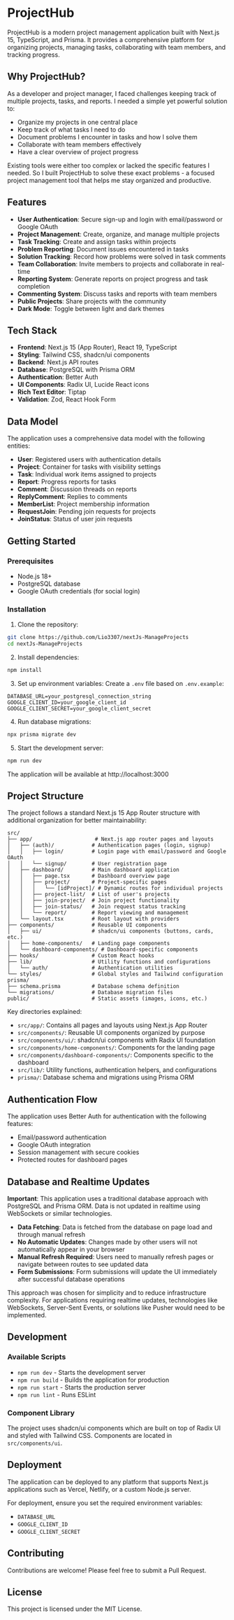 # ProjectHub

ProjectHub is a modern project management application built with Next.js 15, TypeScript, and Prisma. It provides a comprehensive platform for organizing projects, managing tasks, collaborating with team members, and tracking progress.

## Why ProjectHub?

As a developer and project manager, I faced challenges keeping track of multiple projects, tasks, and reports. I needed a simple yet powerful solution to:

- Organize my projects in one central place
- Keep track of what tasks I need to do
- Document problems I encounter in tasks and how I solve them
- Collaborate with team members effectively
- Have a clear overview of project progress

Existing tools were either too complex or lacked the specific features I needed. So I built ProjectHub to solve these exact problems - a focused project management tool that helps me stay organized and productive.

## Features

- **User Authentication**: Secure sign-up and login with email/password or Google OAuth
- **Project Management**: Create, organize, and manage multiple projects
- **Task Tracking**: Create and assign tasks within projects
- **Problem Reporting**: Document issues encountered in tasks
- **Solution Tracking**: Record how problems were solved in task comments
- **Team Collaboration**: Invite members to projects and collaborate in real-time
- **Reporting System**: Generate reports on project progress and task completion
- **Commenting System**: Discuss tasks and reports with team members
- **Public Projects**: Share projects with the community
- **Dark Mode**: Toggle between light and dark themes

## Tech Stack

- **Frontend**: Next.js 15 (App Router), React 19, TypeScript
- **Styling**: Tailwind CSS, shadcn/ui components
- **Backend**: Next.js API routes
- **Database**: PostgreSQL with Prisma ORM
- **Authentication**: Better Auth
- **UI Components**: Radix UI, Lucide React icons
- **Rich Text Editor**: Tiptap
- **Validation**: Zod, React Hook Form

## Data Model

The application uses a comprehensive data model with the following entities:

- **User**: Registered users with authentication details
- **Project**: Container for tasks with visibility settings
- **Task**: Individual work items assigned to projects
- **Report**: Progress reports for tasks
- **Comment**: Discussion threads on reports
- **ReplyComment**: Replies to comments
- **MemberList**: Project membership information
- **RequestJoin**: Pending join requests for projects
- **JoinStatus**: Status of user join requests

## Getting Started

### Prerequisites

- Node.js 18+
- PostgreSQL database
- Google OAuth credentials (for social login)

### Installation

1. Clone the repository:
```bash
git clone https://github.com/Lio3307/nextJs-ManageProjects
cd nextJs-ManageProjects
```

2. Install dependencies:
```bash
npm install
```

3. Set up environment variables:
Create a `.env` file based on `.env.example`:
```env
DATABASE_URL=your_postgresql_connection_string
GOOGLE_CLIENT_ID=your_google_client_id
GOOGLE_CLIENT_SECRET=your_google_client_secret
```

4. Run database migrations:
```bash
npx prisma migrate dev
```

5. Start the development server:
```bash
npm run dev
```

The application will be available at http://localhost:3000

## Project Structure

The project follows a standard Next.js 15 App Router structure with additional organization for better maintainability:

```
src/
├── app/                    # Next.js app router pages and layouts
│   ├── (auth)/            # Authentication pages (login, signup)
│   │   ├── login/         # Login page with email/password and Google OAuth
│   │   └── signup/        # User registration page
│   ├── dashboard/         # Main dashboard application
│   │   ├── page.tsx       # Dashboard overview page
│   │   ├── project/       # Project-specific pages
│   │   │   └── [idProject]/ # Dynamic routes for individual projects
│   │   ├── project-list/  # List of user's projects
│   │   ├── join-project/  # Join project functionality
│   │   ├── join-status/   # Join request status tracking
│   │   └── report/        # Report viewing and management
│   └── layout.tsx         # Root layout with providers
├── components/            # Reusable UI components
│   ├── ui/                # shadcn/ui components (buttons, cards, etc.)
│   ├── home-components/   # Landing page components
│   └── dashboard-components/ # Dashboard-specific components
├── hooks/                 # Custom React hooks
├── lib/                   # Utility functions and configurations
│   └── auth/              # Authentication utilities
└── styles/                # Global styles and Tailwind configuration
prisma/
├── schema.prisma          # Database schema definition
└── migrations/            # Database migration files
public/                    # Static assets (images, icons, etc.)
```

Key directories explained:
- `src/app/`: Contains all pages and layouts using Next.js App Router
- `src/components/`: Reusable UI components organized by purpose
- `src/components/ui/`: shadcn/ui components with Radix UI foundation
- `src/components/home-components/`: Components for the landing page
- `src/components/dashboard-components/`: Components specific to the dashboard
- `src/lib/`: Utility functions, authentication helpers, and configurations
- `prisma/`: Database schema and migrations using Prisma ORM

## Authentication Flow

The application uses Better Auth for authentication with the following features:
- Email/password authentication
- Google OAuth integration
- Session management with secure cookies
- Protected routes for dashboard pages

## Database and Realtime Updates

**Important**: This application uses a traditional database approach with PostgreSQL and Prisma ORM. Data is not updated in realtime using WebSockets or similar technologies.

- **Data Fetching**: Data is fetched from the database on page load and through manual refresh
- **No Automatic Updates**: Changes made by other users will not automatically appear in your browser
- **Manual Refresh Required**: Users need to manually refresh pages or navigate between routes to see updated data
- **Form Submissions**: Form submissions will update the UI immediately after successful database operations

This approach was chosen for simplicity and to reduce infrastructure complexity. For applications requiring realtime updates, technologies like WebSockets, Server-Sent Events, or solutions like Pusher would need to be implemented.

## Development

### Available Scripts

- `npm run dev` - Starts the development server
- `npm run build` - Builds the application for production
- `npm run start` - Starts the production server
- `npm run lint` - Runs ESLint

### Component Library

The project uses shadcn/ui components which are built on top of Radix UI and styled with Tailwind CSS. Components are located in `src/components/ui`.

## Deployment

The application can be deployed to any platform that supports Next.js applications such as Vercel, Netlify, or a custom Node.js server.

For deployment, ensure you set the required environment variables:
- `DATABASE_URL`
- `GOOGLE_CLIENT_ID`
- `GOOGLE_CLIENT_SECRET`

## Contributing

Contributions are welcome! Please feel free to submit a Pull Request.

## License

This project is licensed under the MIT License.